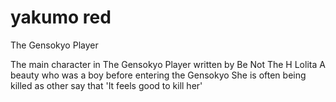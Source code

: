 # yakumo red
The Gensokyo Player


The main character in The Gensokyo Player written by Be Not The H Lolita
A beauty who was a boy before entering the Gensokyo
She is often being killed as other say that 'It feels good to kill her'

